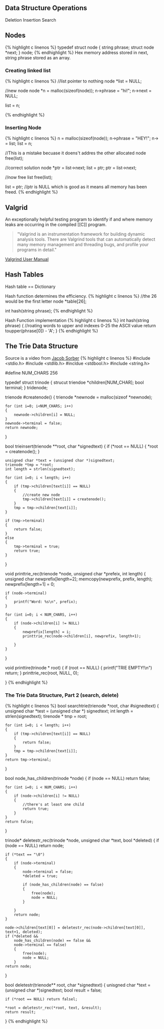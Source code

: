 ## Data Structure Operations
Deletion
Insertion
Search

## Nodes
{% highlight c linenos %}
typedef struct node
{
	string phrase;
	struct node *next;
}
node;
{% endhighlight %}
Hex memory address stored in next, string phrase stored as an array.

### Creating linked list
{% highlight c linenos %}
//list pointer to nothing
node *list = NULL;

//new node
node *n = malloc(sizeof(node));
n->phrase = "hi!";
n->next = NULL;

list = n;

{% endhighlight %}

### Inserting Node
{% highlight c linenos %}
n = malloc(sizeof(node));
n->phrase = "HEY!";
n-> = list;
list = n;

//This is a mistake becuase it doens't addres the other allocated node
free(list);

//correct solution
node *ptr = list->next;
list = ptr;
ptr = list->next;

//now free list
free(list);

list = ptr;
//ptr is NULL which is good as it means all memory has been freed.
{% endhighlight %}


## Valgrid
An exceptionally helpful testing program to identify if and where memory leaks are occurring in the compiled [[C]] program.

> "Valgrind is an instrumentation framework for building dynamic analysis tools. There are Valgrind tools that can automatically detect many memory management and threading bugs, and profile your programs in detail."

[Valgrind User Manual](https://valgrind.org/docs/manual/manual.html)

## Hash Tables
Hash table == Dictionary

Hash function determines the efficiency.
{% highlight c linenos %}
//the 26 would be the first letter
node *table[26];

int hash(string phrase);
{% endhighlight %}
 
 Hash Function implementation
 {% highlight c linenos %}
 int hash(string phrase)
 {
	 //roating words to upper and indexes 0-25 the ASCII value
	 return toupper(phrase[0]) - 'A';
 }
{% endhighlight %}

## The Trie Data Structure
Source is a video from [Jacob Sorber](https://www.youtube.com/watch?v=3CbFFVHQrk4)
{% highlight c linenos %}
#include <stdio.h>
#include <stdlib.h>
#incldue <stdbool.h>
#include <string.h>

#define NUM_CHARS 256

typedef struct trinode
{
	strucut triendoe *children[NUM_CHAR];
	bool terminal;
} tridenode;

trienode #createnode()
{
	trienode *newnode = malloc(sizeof *newnode);

	for (int i=0; i<NUM_CHARS; i++)
	{
		newnode->children[i] = NULL;
	}
	newnode->terminal = false;
	return newnode;
}

bool trieinsert(trienode **root, char *signedtext)
{
	if (*root == NULL)
	{
		*root = createnode();
	}

	unsigned char *text = (unsigned char *)signedtext;
	trienode *tmp = *root;
	int length = strlen(signedtext);

	for (int i=0; i < length; i++)
	{
		if (tmp->children[text[i]] == NULL)
		{
			//create new node
			tmp->children[text[i]] = createnode();
		}
		tmp = tmp->children[text[i]];
	}

	if (tmp->terminal)
	{
		return false;
	}
	else
	{
		tmp->terminal = true;
		return true;
	}
}

void printtrie_rec(trienode *node, unsigned char *prefeix, int length)
{
	unsigned char newprefix[length+2];
	memcopy(newprefix, prefix, length);
	newprefix[length+1] = 0;

	if (node->terminal)
	{
		printf("Word: %s\n", prefix);
	}

	for (int i=0; i < NUM_CHARS, i++)
	{
		if (node->children[i] != NULL)
		{
			newprefix[length] = i;
			printtrie_rec(node->children[i], newprefix, length+1);
			
		}
	}
}

void printtire(trinode * root)
{
	if (root == NULL)
	{
		printf("TRIE EMPTY!\n")
		return;
	}
	printtrie_rec(root, NULL, 0);

}
{% endhighlight %}

### The Trie Data Structure, Part 2 (search, delete)
{% highlight c linenos %}
bool searchtrie(trienode *root, char #signedtext)
{
	unsigned char *test = (unsigned char *) signedtext;
	int length = strlen(signedtext);
	tirenode * tmp = root;

	for (int i=0; i < length; i++)
	{
		if (tmp->children[text[i]] == NULL)
		{
			return false;
		}
		tmp = tmp->children[text[i]];
	}
	return tmp->terminal;
}

bool node_has_children(trinode *node)
{
	if (node == NULL) return false;

	for (int i=0; i < NUM_CHARS; i++)
	{
		if (node->children[i] != NULL)
		{
			//there's at least one child
			return true;
		}
	}
	return false;
}


trinode* deletestr_rec(trinode *node, unsigned char *text, bool *deleted)
{
	if (node == NULL) return node;

	if (*text == "\0")
	{
		if (node->terminal)
		{
			node->terminal = false;
			*deleted = true;

			if (node_has_children(node) == false)
			{
				free(node);
				node = NULL;
			}
			
		}
		return node;
	}

	node->children[text[0]] = deletestr_rec(node->children[text[0]], text+1, deleted);
	if (*deleted && 
		node_has_children(node) == false && 
		node->terminal == false)
		{
			free(node);
			node = NULL;
		}
	return node;
}

bool deletestr(trienode** root, char *signedtext)
{
	unisgned char *text = (unsigned char *)signedtext;
	bool result = false;

	if (*root == NULL) return falsel;

	*root = deletestr_rec(*root, text, &result);
	return result;
}
{% endhighlight %}


